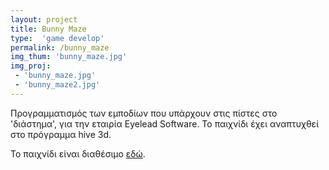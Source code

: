 ```yaml
---
layout: project
title: Bunny Maze
type:  'game develop'
permalink: /bunny_maze
img_thum: 'bunny_maze.jpg'
img_proj:
 - 'bunny_maze.jpg'
 - 'bunny_maze2.jpg'
---
```



Προγραμματισμός των εμποδίων που υπάρχουν στις πίστες στο 'διάστημα', για την εταιρία Eyelead Software. Το παιχνίδι έχει αναπτυχθεί στο πρόγραμμα hive 3d.

Το παιχνίδι είναι διαθέσιμο [εδώ][link].

 [link]: https://play.google.com/store/apps/details?id=com.eyelead.bunnymaze&hl=el
